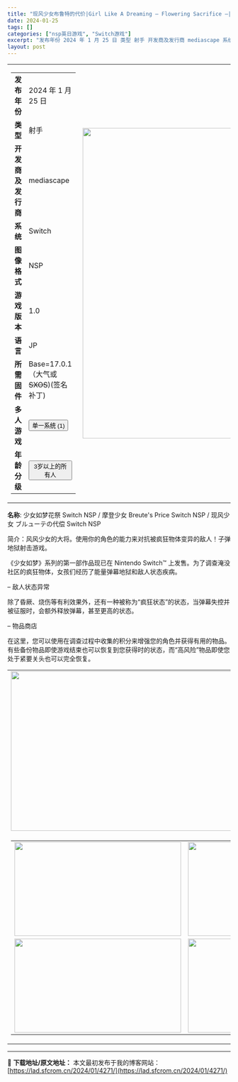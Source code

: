 ```yaml
---
title: "现风少女布鲁特的代价|Girl Like A Dreaming – Flowering Sacrifice –|Switch NSP日版 1.16G"
date: 2024-01-25
tags: []
categories: ["nsp英日游戏", "Switch游戏"]
excerpt: "发布年份 2024 年 1 月 25 日 类型 射手 开发商及发行商 mediascape 系统 Switch 图像格式 NSP 游戏版本 1.0 语言 JP 所需固件 Base=17.0.1（大气或SXOS)(签名补丁) 多人游戏 单一系统 (1) 年龄分级 3岁以上的所有人 名称: 少女如梦花祭&hellip;"
layout: post
---
```


<table>
<tbody>
<tr>
<td>
<table>
<tbody>
<tr>
<td><strong>发布年份</strong></td>
<td>
<div class="ProductInfostyles__InfoRow-sc-10cbjv0-1 iIRVHf">
<div class="ProductInfostyles__InfoDescr-sc-10cbjv0-2 ilEBAJ">
<div class="ProductInfostyles__InfoRow-sc-1237z5p-1 fCCATK">
<div class="ProductInfostyles__InfoDescr-sc-1237z5p-2 cmhKmQ">2024 年 1 月 25 日</div>
</div>
</div>
</div></td>
</tr>
<tr>
<td><strong>类型</strong></td>
<td>射手</td>
</tr>
<tr>
<td><strong>开发商及发行商</strong></td>
<td>mediascape</td>
</tr>
<tr>
<td><strong>系统
</strong></td>
<td>Switch</td>
</tr>
<tr>
<td><strong>图像格式</strong></td>
<td>NSP</td>
</tr>
<tr>
<td><strong>游戏版本</strong></td>
<td>1.0</td>
</tr>
<tr>
<td><strong>语言</strong></td>
<td>JP</td>
</tr>
<tr>
<td><strong>所需固件</strong></td>
<td>Base=17.0.1（大气或<del>SXOS</del>)(签名补丁)</td>
</tr>
<tr>
<td><strong>多人游戏</strong></td>
<td><button class="Linkstyles__StyledLink-sc-1o4eb18-1 klLxYQ"><span class="Linkstyles__StyledContents-sc-1o4eb18-0 NCavm">单一系统 (1)</span></button></td>
</tr>
<tr>
<td><strong>年龄分级</strong></td>
<td>
<div class="ProductInfostyles__InfoDescr-sc-1237z5p-2 ervNh">
<div><button class="Linkstyles__StyledLink-sc-1o4eb18-1 klLxYQ"><span class="Linkstyles__StyledContents-sc-1o4eb18-0 NCavm">3岁以上的所有人</span></button></div>
</div></td>
</tr>
</tbody>
</table>
</td>
<td><img class="alignnone size-full wp-image-4272" src="https://lad.sfcrom.cn/wp-content/uploads/2024/01/2024012513581332.webp" alt="" width="432" height="700" /></td>
</tr>
</tbody>
</table>
<strong>名称</strong>: 少女如梦花祭 Switch NSP / 摩登少女 Breute's Price Switch NSP / 现风少女 ブルューテの代偿 Switch NSP

简介：风风少女的大将。使用你的角色的能力来对抗被疯狂物体变异的敌人！子弹地狱射击游戏。

《少女如梦》系列的第一部作品现已在 Nintendo Switch™ 上发售。为了调查淹没社区的疯狂物体，女孩们经历了能量弹幕地狱和敌人状态疾病。

– 敌人状态异常

除了昏厥、烧伤等有利效果外，还有一种被称为“疯狂状态”的状态，当弹幕失控并被征服时，会额外释放弹幕，甚至更高的状态。

– 物品商店

在这里，您可以使用在调查过程中收集的积分来增强您的角色并获得有用的物品。有些备份物品即使游戏结束也可以恢复到您获得时的状态，而“高风险”物品即使您处于紧要关头也可以完全恢复。
<table>
<tbody>
<tr>
<td><img class="lazyautosizes ls-is-cached lazyloaded" src="https://i0.wp.com/img-eshop.cdn.nintendo.net/i/a34761dd46f0f4541c079103e289f8a66852a624247b3e812bc96a8ef23b2081.jpg?w=640&amp;ssl=1" sizes="640px" srcset="" width="640" height="360" data-sizes="auto" /></td>
</tr>
<tr>
<td>
<table>
<tbody>
<tr>
<td><img class="lazyautosizes ls-is-cached lazyloaded" src="https://i0.wp.com/img-eshop.cdn.nintendo.net/i/e28c186bb28f60fd3539cae0b45c8f3062663363744ad8545e8fd866bb9f3b15.jpg?w=640&amp;ssl=1" sizes="376px" srcset="" width="376" height="212" data-sizes="auto" /></td>
<td><img class="lazyautosizes ls-is-cached lazyloaded" src="https://i0.wp.com/img-eshop.cdn.nintendo.net/i/ca7ee01b094533c6e6e23c139d72aefe96470bd8c455ef47dd7b825179b861ef.jpg?w=640&amp;ssl=1" sizes="376px" srcset="" width="376" height="212" data-sizes="auto" /></td>
</tr>
<tr>
<td><img class="lazyautosizes ls-is-cached lazyloaded" src="https://i0.wp.com/img-eshop.cdn.nintendo.net/i/f751812920a1cc8942a89576e20737e8d42d36161e11c95673443fe14c91f479.jpg?w=640&amp;ssl=1" sizes="376px" srcset="" width="376" height="212" data-sizes="auto" /></td>
<td><img class="lazyautosizes ls-is-cached lazyloaded" src="https://i0.wp.com/img-eshop.cdn.nintendo.net/i/60b5667c93b37db0cfeba09ea69b3c971a77a963ff4fe45aa0fc7348f5af57a9.jpg?w=640&amp;ssl=1" sizes="376px" srcset="" width="376" height="212" data-sizes="auto" /></td>
</tr>
</tbody>
</table>
</td>
</tr>
</tbody>
</table>

---
📖 **下载地址/原文地址：** 本文最初发布于我的博客网站：[https://lad.sfcrom.cn/2024/01/4271/](https://lad.sfcrom.cn/2024/01/4271/)
